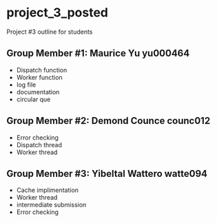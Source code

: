 # project_3_posted
Project #3 outline for students

 ## Group Member #1: Maurice Yu yu000464
 - Dispatch function
 - Worker function
 - log file
 - documentation
 - circular que
 ## Group Member #2: Demond Counce counc012
 - Error checking
 - Dispatch thread
 - Worker thread
 ## Group Member #3: Yibeltal Wattero watte094
 - Cache implimentation
 - Worker thread
 - intermediate submission
 - Error checking

